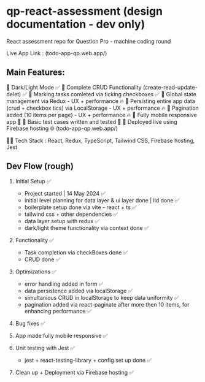 # qp-react-assessment (design documentation - dev only)

React assessment repo for Question Pro - machine coding round

Live App Link : (todo-app-qp.web.app/)

## Main Features:

🚀 Dark/Light Mode ✅
🚀 Complete CRUD Functionality (create-read-update-delet) ✅
🚀 Marking tasks comleted via ticking checkboxes ✅
🚀 Global state management via Redux - UX + performance 🔥
🚀 Persisting entire app data (crud + checkbox tics) via LocalStorage - UX + performance 🔥
🚀 Pagination added (10 items per page) - UX + performance 🔥
🚀 Fully mobile responsive app 📱
🚀 Basic test cases written and tested 👾
🚀 Deployed live using Firebase hosting 🌐 (todo-app-qp.web.app/)

🧑‍💻 Tech Stack : React, Redux, TypeScript, Tailwind CSS, Firebase hosting, Jest

## Dev Flow (rough)

1. Initial Setup ✅

   - Project started | 14 May 2024 ✅
   - initial level planning for data layer & ui layer done | lld done ✅
   - boilerplate setup done via vite - react + ts ✅
   - tailwind css + other dependencies ✅
   - data layer setup with redux ✅
   - dark/light theme functionality via context done ✅

2. Functionality ✅

   - Task completion via checkBoxes done ✅
   - CRUD done ✅

3. Optimizations ✅

   - error handling added in form ✅
   - data persistence added via localStorage ✅
   - simultanious CRUD in localStorage to keep data uniformity ✅
   - pagination added via react-paginate after more then 10 items, for enhancing performance ✅

4. Bug fixes ✅

5. App made fully mobile responsive ✅

6. Unit testing with Jest ✅

   - jest + react-testing-library + config set up done ✅

7. Clean up + Deployment via Firebase hosting ✅
